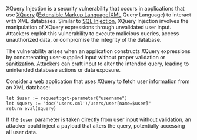 XQuery Injection is a security vulnerability that occurs in applications that use [XQuery]() ([Extensible Markup Language|XML]() Query Language) to interact with XML databases. Similar to [SQL Injection](), XQuery Injection involves the manipulation of XQuery expressions through unvalidated user input. Attackers exploit this vulnerability to execute malicious queries, access unauthorized data, or compromise the integrity of the database.

The vulnerability arises when an application constructs XQuery expressions by concatenating user-supplied input without proper validation or sanitization. Attackers can craft input to alter the intended query, leading to unintended database actions or data exposure.

Consider a web application that uses XQuery to fetch user information from an XML database:

```xquery
let $user := request:get-parameter("username")
let $query := "doc('users.xml')/users/user[name=$user]"
return eval($query)
```

If the `$user` parameter is taken directly from user input without validation, an attacker could inject a payload that alters the query, potentially accessing all user data.
